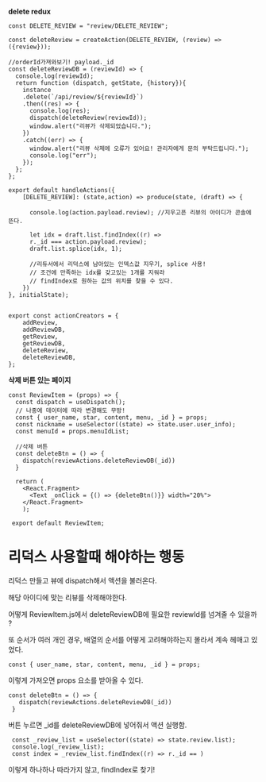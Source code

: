 **delete redux**

```
const DELETE_REVIEW = "review/DELETE_REVIEW";

const deleteReview = createAction(DELETE_REVIEW, (review) => ({review}));

//orderId가져와보기! payload._id
const deleteReviewDB = (reviewId) => {
  console.log(reviewId);
  return function (dispatch, getState, {history}){
    instance
    .delete(`/api/review/${reviewId}`)
    .then((res) => {
      console.log(res);
      dispatch(deleteReview(reviewId));
      window.alert("리뷰가 삭제되었습니다.");
    })
    .catch((err) => {
      window.alert("리뷰 삭제에 오류가 있어요! 관리자에게 문의 부탁드립니다.");
      console.log("err");
    });
  };
};

export default handleActions({
    [DELETE_REVIEW]: (state,action) => produce(state, (draft) => {
      
      console.log(action.payload.review); //지우고픈 리뷰의 아이디가 콘솔에 뜬다.
      
      let idx = draft.list.findIndex((r) => 
      r._id === action.payload.review);
      draft.list.splice(idx, 1); 
      
      //리듀서에서 리덕스에 남아있는 인덱스값 지우기, splice 사용!
      // 조건에 만족하는 idx를 갖고있는 1개를 지워라
      // findIndex로 원하는 값의 위치를 찾을 수 있다.
    })
}, initialState);


export const actionCreators = {
    addReview,
    addReviewDB,
    getReview,
    getReviewDB,
    deleteReview,
    deleteReviewDB,
};
```
**삭제 버튼 있는 페이지**

```
const ReviewItem = (props) => {
  const dispatch = useDispatch();
  // 나중에 데이터에 따라 변경해도 무방!
  const { user_name, star, content, menu, _id } = props;
  const nickname = useSelector((state) => state.user.user_info);
  const menuId = props.menuIdList;
  
  //삭제 버튼
  const deleteBtn = () => {
    dispatch(reviewActions.deleteReviewDB(_id))
  }
  
  return (
    <React.Fragment>
      <Text _onClick = {() => {deleteBtn()}} width="20%">
    </React.Fragment>
    );
    
 export default ReviewItem;
 ```
 
 리덕스 사용할때 해야하는 행동
 =====================
 
 리덕스 만들고 뷰에 dispatch해서 액션을 불러온다.
 
 해당 아이디에 맞는 리뷰를 삭제해야한다.
 
 어떻게 ReviewItem.js에서 deleteReviewDB에 필요한 reviewId를 넘겨줄 수 있을까 ?
 
 또 순서가 여러 개인 경우, 배열의 순서를 어떻게 고려해야하는지 몰라서 계속 헤매고 있었다.
 
 ```
 const { user_name, star, content, menu, _id } = props;
 ```
 이렇게 가져오면 props 요소를 받아올 수 있다.
 
 ```
 const deleteBtn = () => {
    dispatch(reviewActions.deleteReviewDB(_id))
  }
 ```
 버튼 누르면 _id를 deleteReviewDB에 넣어줘서 액션 실행함.
 
 ```
  const _review_list = useSelector((state) => state.review.list);
  console.log(_review_list);
  const index = _review_list.findIndex((r) => r._id == )
 ```
 이렇게 하나하나 따라가지 않고, findIndex로 찾기!
 
 
 
